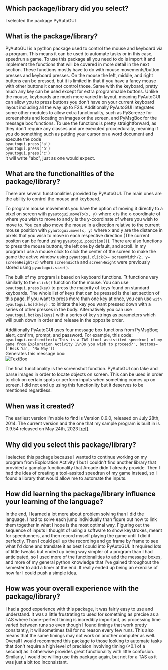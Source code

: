 ## Which package/library did you select?
I selected the package PyAutoGUI

## What is the package/library?
PyAutoGUI is a python package used to control the mouse and keyboard via a program. This means it can be used to automate tasks or in this case, speedrun a game. To use this package all you need to do is import it and implement the functions that will be covered in more detail in the next section. These functions mostly have to do with mouse movements/button presses and keyboard presses. On the mouse the left, middle, and right buttons can be pressed, but it is limited in that if you have a fancy mouse with other buttons it cannot control those. Same with the keyboard, pretty much any key can be used except for extra programmable buttons. Unlike the mouse, keyboards are much more varied in layout, meaning PyAutoGUI can allow you to press buttons you don't have on your current keyboard layout including all the way up to F24. Additionally PyAutoGUI integrates some other modules to allow extra functionality, such as PyScreeze for screenshots and locating on images or the screen, and PyMsgBox for the message box functions. To use the functions is pretty straightforward, as they don't require any classes and are executed proccedurally, meaning if you do something such as putting your cursor on a word document and execute the code  
```pyautogui.press('a')```  
```pyautogui.press('b')```  
```pyautogui.press('c')```  
it will write "abc", just as one would expect.


## What are the functionalities of the package/library?
There are several functionalities provided by PyAutoGUI. The main ones are the ability to control the mouse and keyboard. 

To program mouse movements you have the option of moving it directly to a pixel on screen with ```pyautogui.moveTo(x, y)``` where x is the x-coordinate of where you wish to move to and y is the y-coordinate of where you wish to move to. You can also move the mouse in a direction relative to the current mouse position with ```pyautogui.move(x, y)``` where x and y are the distance in pixels that you wish to move in each respective direction (The current positon can be found using ```pyautogui.position()```). There are also functions to press the mouse buttons, the left one by default, and scroll. In my program I use a mouse click to click the center of the screen to make the game the active window using ```pyautogui.click(x= screenWidth/2, y= screenHeight/2)``` where ```screenWidth``` and ```screenHeight``` were previously stored using ```pyautogui.size()```.   

The bulk of my program is based on keyboard functions. Tt functions very similarly to the ```click()``` function for the mouse. You can use ```pyautogui.press(key)``` to press the majority of keys found on standard keyboards. The whole list of keys that can be pressed is the last section of [this](https://pyautogui.readthedocs.io/en/latest/keyboard.html) page. If you want to press more than one key at once, you can use ```with pyautogui.hold(key):``` to initiate the key you want pressed down with a series of other presses in the body. Alternatively you can use ```pyautogui.hotkey(keys)``` with a series of key strings as parameters which will push down in order and release in the opposite order. 

Additionally PyAutoGUI uses four message box functions from PyMsgBox; alert, confirm, prompt, and password.
For example, this code:    
```pyautogui.confirm(text='This is a TAS (tool assistited speedrun) of my game from Exploration Activity 1\nDo you wish to proceed?', buttons=['Heck Ya', 'No Way'])```  
Generates this message box:  
![TextBox](https://imgur.com/aWWpxOw.jpg)

The final functionality is the screenshot function. PyAutoGUI can take and parse images in order to locate objects on screen. This can be used in order to click on certain spots or perform inputs when something comes up on screen. I did not end up using this functionlity but it deserves to be mentioned regardless.

## When was it created?
The earliest version I'm able to find is Version 0.9.0, released on July 28th, 2014. The current version and the one that my sample program is built in is 0.9.54 released on May 24th, 2023 [[ref]](https://pypi.org/project/PyAutoGUI/#history).

## Why did you select this package/library?
I selected this package because I wanted to continue working on my program from Exploration Activity 1 but I couldn't find another library that provided a gamplay functionality that Arcade didn't already provide. Then I had the idea of creating a tool-assited speedrun of my game instead, so I found a library that would allow me to automate the inputs.

## How did learning the package/library influence your learning of the language?
In the end, I learned a lot more about problem solving than I did the language. I had to solve each jump individually than figure out how to link them together in what I hope is the most optimal way. Figuring out the sequence of inputs I thought of using a software to show keystrokes, meant for speedunners, and then record myself playing the game until I did it perfectly. Then I could pull up the recording and go frame by frame to see what I'd done and translate it as best I could into PyAutoGUI. It required lots of little tweaks but ended up being way simpler of a program than I had anticipated, so I used more of the functionalities to add the message boxes, and more of my general python knowledge that I've gained throughout the semester to add a timer at the end. It really ended up being an exercise of how far I could push a simple idea.

## How was your overall experience with the package/library?
I had a good experience with this package, it was fairly easy to use and understand. It was a little frustrating to used for something as precise as a TAS where frame-perfect timing is incredibly important, as processing time varied between runs so even though I found timings that work pretty consitantly, it will sometimes fail for no reason every few runs. This also means that the same timings may not work on another computer as well. Overall I would recommend this package to those looking to automate tasks that don't require a high level of precision involving timing (<0.1 of a second) as it otherwise provides great functionality with little confusion. Similarly, I would be willing use this package again, but not for a TAS as it was just a bit too inconsistant.
